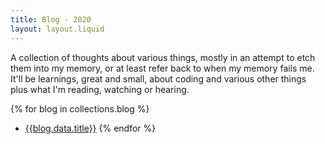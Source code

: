 ```yaml
---
title: Blog - 2020
layout: layout.liquid
---
```


A collection of thoughts about various things, mostly in an attempt to etch them into my memory, or at least refer back to when my memory fails me. It'll be learnings, great and small, about coding and various other things plus what I'm reading, watching or hearing. 

{% for blog in collections.blog %}
- [{{blog.data.title}}]({{blog.url}})
{% endfor %}
